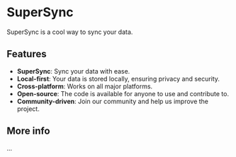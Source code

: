 # SuperSync

SuperSync is a cool way to sync your data.

## Features

- **SuperSync**: Sync your data with ease.
- **Local-first**: Your data is stored locally, ensuring privacy and security.
- **Cross-platform**: Works on all major platforms.
- **Open-source**: The code is available for anyone to use and contribute to.
- **Community-driven**: Join our community and help us improve the project.

## More info

...
